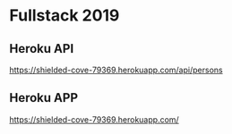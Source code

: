 # Fullstack 2019


## Heroku API
https://shielded-cove-79369.herokuapp.com/api/persons

## Heroku APP
https://shielded-cove-79369.herokuapp.com/
